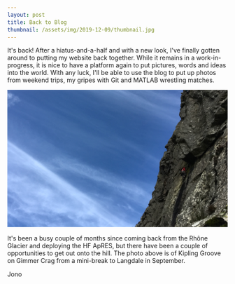 ```yaml
---
layout: post
title: Back to Blog
thumbnail: /assets/img/2019-12-09/thumbnail.jpg
---
```

It's back! After a hiatus-and-a-half and with a new look, I've finally gotten around to putting my website back together.  While it remains in a work-in-progress, it is nice to have a platform again to put pictures, words and ideas into the world.  With any luck, I'll be able to use the blog to put up photos from weekend trips, my gripes with Git and MATLAB wrestling matches.

![Kipling Groove on Gimmer Crag](/assets/img/2019-12-09/kipling.jpeg)

It's been a busy couple of months since coming back from the Rh&#244;ne Glacier and deploying the HF ApRES, but there have been a couple of opportunities to get out onto the hill.  The photo above is of Kipling Groove on Gimmer Crag from a mini-break to Langdale in September.

Jono
